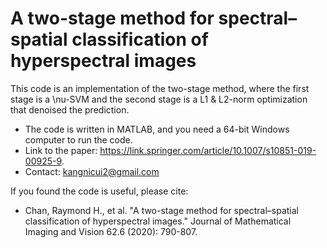 # A two-stage method for spectral–spatial classification of hyperspectral images

This code is an implementation of the two-stage method, where the first stage is a \nu-SVM and the second stage is a L1 & L2-norm optimization that denoised the prediction.
- The code is written in MATLAB, and you need a 64-bit Windows computer to run the code.
- Link to the paper: https://link.springer.com/article/10.1007/s10851-019-00925-9.
- Contact: kangnicui2@gmail.com

If you found the code is useful, please cite:
- Chan, Raymond H., et al. "A two-stage method for spectral–spatial classification of hyperspectral images." Journal of Mathematical Imaging and Vision 62.6 (2020): 790-807.

